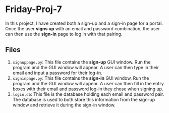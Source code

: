 # Friday-Proj-7
In this project, I have created both a sign-up and a sign-in page for a portal. Once the user **signs up** with an email and password combination, the user can then use the **sign-in** page to log in with that pairing.

## Files
1. `signuppage.py`: This file contains the **sign-up** GUI window. Run the program and the GUI window will appear. A user can then type in their email and input a password for their log-in.
2. `signinpage.py`: This file contains the **sign-in** GUI window. Run the program and the GUI window will appear. A user can then fill in the entry boxes with their email and password log-in they chose when signing up.
3. `login.db`: This file is the database holding each email and password pair. The database is used to both store this information from the sign-up window and retrieve it during the sign-in window.